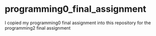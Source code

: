 # programming0_final_assignment
I copied my programming0 final assignment into this repository for the programming2 final assignment
